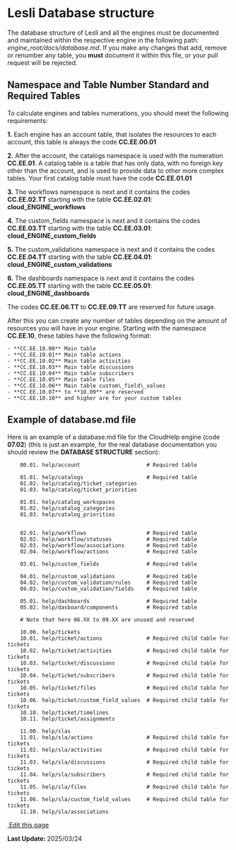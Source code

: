 # Lesli Database structure

The database structure of Lesli and all the engines must be documented and maintained within the respective engine in the following path: *engine\_root/docs/database.md*. If you make any changes that add, remove or renumber any table, you **must** document it within this file, or your pull request will be rejected. 


## Namespace and Table Number Standard and Required Tables 
To calculate engines and tables numerations, you should meet the following requirements:

**1.** Each engine has an account table, that isolates the resources to each account, this table is always the code **CC.EE.00.01** 

**2.** After the account, the catalogs namespace is used with the numeration **CC.EE.01**. A catalog table is a table that has only data, with no foreign key other than the account, and is used to provide data to other more complex tables. Your first catalog table must have the code **CC.EE.01.01** 

**3.** The workflows namespace is next and it contains the codes **CC.EE.02.TT** starting with the table **CC.EE.02.01**: **cloud\_ENGINE\_workflows** 

**4.** The custom\_fields namespace is next and it contains the codes **CC.EE.03.TT** starting with the table **CC.EE.03.01**: **cloud\_ENGINE\_custom_fields** 

**5.** The custom_validations namespace is next and it contains the codes **CC.EE.04.TT** starting with the table **CC.EE.04.01**: **cloud\_ENGINE\_custom\_validations**

**6.** The dashboards namespace is next and it contains the codes **CC.EE.05.TT** starting with the table **CC.EE.05.01**: **cloud\_ENGINE\_dashboards** 

The codes **CC.EE.06.TT** to **CC.EE.09.TT** are reserved for future usage. 

After this you can create any number of tables depending on the amount of resources you will have in your engine. Starting with the namespace **CC.EE.10**, these tables have the following format:

```
- **CC.EE.10.00** Main table
- **CC.EE.10.01** Main table actions
- **CC.EE.10.02** Main table activities
- **CC.EE.10.03** Main table discussions
- **CC.EE.10.04** Main table subscribers
- **CC.EE.10.05** Main table files
- **CC.EE.10.06** Main table custom\_field\_values
- **CC.EE.10.07** to **10.09** are reserved
- **CC.EE.10.10** and higher are for your custom tables
```


## Example of database.md file

Here is an example of a database.md file for the CloudHelp engine (code **07.02**) (this is just an example, for the real database documentation you should review the **DATABASE STRUCTURE** section):

```
    00.01. help/account                     # Required table

    01.01. help/catalogs                    # Required table
    01.02. help/catalog/ticket_categories 
    01.03. help/catalog/ticket_priorities

    01.01. help/catalog_workspaces                    
    01.02. help/catalog_categories 
    01.03. help/catalog_priorities


    02.01. help/workflows                   # Required table
    02.02. help/workflow/statuses           # Required table
    02.03. help/workflow/associations       # Required table
    02.04. help/workflow/actions            # Required table

    03.01. help/custom_fields               # Required table

    04.01. help/custom_validations          # Required table
    04.02. help/custom_validation/rules     # Required table
    04.03. help/custom_validation/fields    # Required table

    05.01. help/dashboards                  # Required table
    05.02. help/dasboard/components         # Required table

    # Note that here 06.XX to 09.XX are unused and reserved

    10.00. help/tickets
    10.01. help/ticket/actions              # Required child table for tickets
    10.02. help/ticket/activities           # Required child table for tickets
    10.03. help/ticket/discussions          # Required child table for tickets
    10.04. help/ticket/subscribers          # Required child table for tickets
    10.05. help/ticket/files                # Required child table for tickets
    10.06. help/ticket/custom_field_values  # Required child table for tickets
    10.10. help/ticket/timelines
    10.11. help/ticket/assignments

    11.00. help/slas
    11.01. help/sla/actions                 # Required child table for tickets
    11.02. help/sla/activities              # Required child table for tickets
    11.03. help/sla/discussions             # Required child table for tickets
    11.04. help/sla/subscribers             # Required child table for tickets
    11.05. help/sla/files                   # Required child table for tickets
    11.06. help/sla/custom_field_values     # Required child table for tickets
    11.10. help/sla/associations
```

<section class="lesli-markdown-info">
    <p><a target="blank" href="https://github.com/LesliTech/Lesli/tree/master/docs/database/structure.md"><i class="ri-external-link-fill"></i>&nbsp;Edit this page</a><p/>
    <p><b>Last Update: </b>2025/03/24</p>
</section>

<!-- This code was automatically generated -->
<!-- to update this docs please run rake docs:build -->

